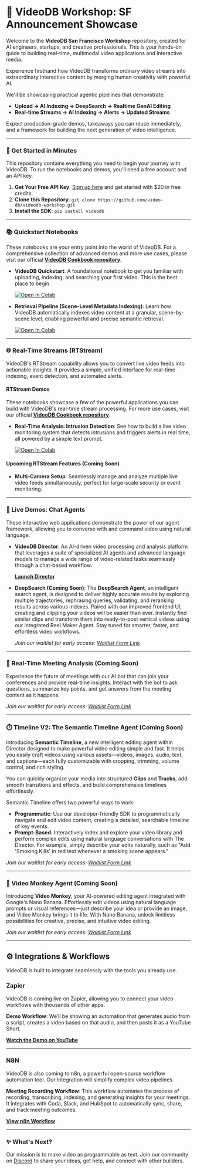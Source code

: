 # 🎥 VideoDB Workshop: SF Announcement Showcase

Welcome to the **VideoDB San Francisco Workshop** repository, created for AI engineers, startups, and creative professionals. This is your hands-on guide to building real-time, multimodal video applications and interactive media.

Experience firsthand how VideoDB transforms ordinary video streams into extraordinary interactive content by merging human creativity with powerful AI.

We'll be showcasing practical agentic pipelines that demonstrate:

* **Upload → AI Indexing → DeepSearch → Realtime GenAI Editing**
* **Real-time Streams → AI Indexing → Alerts → Updated Streams**

Expect production-grade demos, takeaways you can reuse immediately, and a framework for building the next generation of video intelligence.

---

### 🚀 Get Started in Minutes

This repository contains everything you need to begin your journey with VideoDB. To run the notebooks and demos, you'll need a free account and an API key.

1.  **Get Your Free API Key**: [Sign up here](https://console.videodb.io) and get started with $20 in free credits.
2.  **Clone this Repository**: `git clone https://github.com/video-db/videodb-workshop.git`
3.  **Install the SDK**: `pip install videodb`

---

### 📚 Quickstart Notebooks

These notebooks are your entry point into the world of VideoDB. For a comprehensive collection of advanced demos and more use cases, please visit our official **[VideoDB Cookbook repository](https://github.com/video-db/videodb-cookbook)**.

* **VideoDB Quickstart**: A foundational notebook to get you familiar with uploading, indexing, and searching your first video. This is the best place to begin.

    [![Open In Colab](https://colab.research.google.com/assets/colab-badge.svg)](https://colab.research.google.com/github/video-db/videodb-cookbook/blob/main/quickstart/VideoDB%20Quickstart.ipynb)

* **Retrieval Pipeline (Scene-Level Metadata Indexing)**: Learn how VideoDB automatically indexes video content at a granular, scene-by-scene level, enabling powerful and precise semantic retrieval.

    [![Open In Colab](https://colab.research.google.com/assets/colab-badge.svg)](https://colab.research.google.com/github/video-db/videodb-cookbook/blob/main/quickstart/scene_level_metadata_indexing.ipynb)

---

### 🌐 Real-Time Streams (RTStream)

VideoDB's RTStream capability allows you to convert live video feeds into actionable insights. It provides a simple, unified interface for real-time indexing, event detection, and automated alerts.

#### **RTStream Demos**

These notebooks showcase a few of the powerful applications you can build with VideoDB's real-time stream processing. For more use cases, visit our official **[VideoDB Cookbook repository](https://github.com/video-db/videodb-cookbook)**.

* **Real-Time Analysis: Intrusion Detection**: See how to build a live video monitoring system that detects intrusions and triggers alerts in real time, all powered by a simple text prompt.

    [![Open In Colab](https://colab.research.google.com/assets/colab-badge.svg)](https://colab.research.google.com/github/video-db/videodb-cookbook/blob/main/real_time_streaming/Intrusion_Detection.ipynb)

#### **Upcoming RTStream Features (Coming Soon)**

* **Multi-Camera Setup**: Seamlessly manage and analyze multiple live video feeds simultaneously, perfect for large-scale security or event monitoring.

---

### 🤖 Live Demos: Chat Agents

These interactive web applications demonstrate the power of our agent framework, allowing you to converse with and command video using natural language.

* **VideoDB Director**: An AI-driven video processing and analysis platform that leverages a suite of specialized AI agents and advanced language models to manage a wide range of video-related tasks seamlessly through a chat-based workflow.

    [**Launch Director**](https://chat.dev.videodb.io)

* **DeepSearch (Coming Soon)**: The **DeepSearch Agent**, an intelligent search agent, is designed to deliver highly accurate results by exploring multiple trajectories, rephrasing queries, validating, and reranking results across various indexes. Paired with our improved frontend UI, creating and clipping your videos will be easier than ever. Instantly find similar clips and transform them into ready-to-post vertical videos using our integrated Reel Maker Agent. Stay tuned for smarter, faster, and effortless video workflows.

    *Join our waitlist for early access: [Waitlist Form Link](https://placeholder.com/waitlist-deepsearch)*

---

### 🧠 Real-Time Meeting Analysis (Coming Soon)

Experience the future of meetings with our AI bot that can join your conferences and provide real-time insights. Interact with the bot to ask questions, summarize key points, and get answers from the meeting content as it happens.

*Join our waitlist for early access: [Waitlist Form Link](https://placeholder.com/waitlist-meeting-analysis)*

---

### ⏱️ Timeline V2: The Semantic Timeline Agent (Coming Soon)

Introducing **Semantic Timeline**, a new intelligent editing agent within Director designed to make powerful video editing simple and fast. It helps you easily craft videos using various assets—videos, images, audio, text, and captions—each fully customizable with cropping, trimming, volume control, and rich styling.

You can quickly organize your media into structured **Clips** and **Tracks**, add smooth transitions and effects, and build comprehensive timelines effortlessly.

Semantic Timeline offers two powerful ways to work:

* **Programmatic**: Use our developer-friendly SDK to programmatically navigate and edit video content, creating a detailed, searchable timeline of key events.
* **Prompt-Based**: Interactively index and explore your video library and perform complex edits using natural language conversations with The Director. For example, simply describe your edits naturally, such as "Add 'Smoking Kills' in red text whenever a smoking scene appears."

*Join our waitlist for early access: [Waitlist Form Link](https://placeholder.com/waitlist-timeline-v2)*

---

### 🐒 Video Monkey Agent (Coming Soon)

Introducing **Video Monkey**, your AI-powered editing agent integrated with Google's Nano Banana. Effortlessly edit videos using natural language prompts or visual references—just describe your idea or provide an image, and Video Monkey brings it to life. With Nano Banana, unlock limitless possibilities for creative, precise, and intuitive video editing.

*Join our waitlist for early access: [Waitlist Form Link](https://placeholder.com/waitlist-video-monkey)*

---

## ⚙️ Integrations & Workflows

VideoDB is built to integrate seamlessly with the tools you already use.

### **Zapier**

VideoDB is coming live on Zapier, allowing you to connect your video workflows with thousands of other apps.

**Demo Workflow**: We’ll be showing an automation that generates audio from a script, creates a video based on that audio, and then posts it as a YouTube Short.



[**Watch the Demo on YouTube**](https://www.youtube.com/@AthenaeumWorld)

---
### **N8N**

VideoDB is also coming to n8n, a powerful open-source workflow automation tool. Our integration will simplify complex video pipelines.

**Meeting Recording Workflow**: This workflow automates the process of recording, transcribing, indexing, and generating insights for your meetings. It integrates with Coda, Slack, and HubSpot to automatically sync, share, and track meeting outcomes.



[**View n8n Workflow**](https://n8n.videodb.io/workflow/Er2tz2Jfw6QAVtcG)


---

### ✨ What's Next?

Our mission is to make video as programmable as text. Join our community on [Discord](https://discord.gg/videodb) to share your ideas, get help, and connect with other builders.
